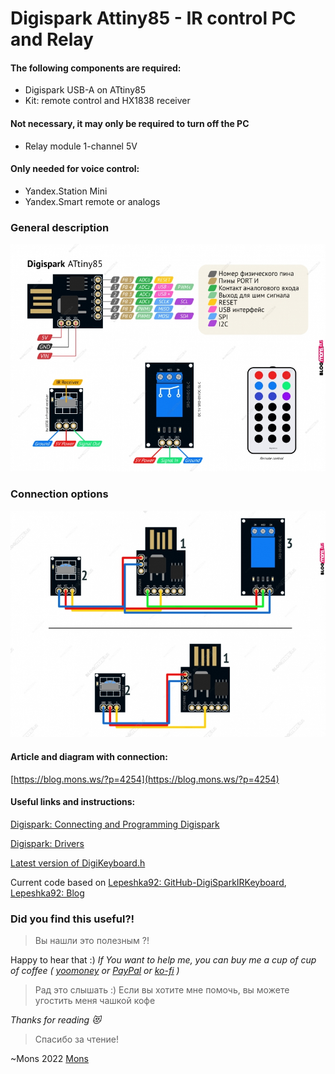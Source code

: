 # Digispark Attiny85 - IR control PC and Relay


#### The following components are required:

- Digispark USB-A on ATtiny85
- Kit: remote control and HX1838 receiver

#### Not necessary, it may only be required to turn off the PC

- Relay module 1-channel 5V

#### Only needed for voice control:

- Yandex.Station Mini
- Yandex.Smart remote or analogs

### General description

![General description](https://github.com/blyamur/Digispark-Attiny85-IR-Relay/blob/main/images/general_description.jpg)

### Connection options

![Connection options](https://github.com/blyamur/Digispark-Attiny85-IR-Relay/blob/main/images/connection_options.jpg)


#### Article and diagram with connection:
[https://blog.mons.ws/?p=4254](https://blog.mons.ws/?p=4254)



#### Useful links and instructions:
[Digispark: Connecting and Programming Digispark](http://digistump.com/wiki/digispark/tutorials/connecting)

[Digispark: Drivers](https://github.com/digistump/DigistumpArduino/releases/download/1.6.7/Digistump.Drivers.zip)

[Latest version of DigiKeyboard.h](https://github.com/digistump/DigistumpArduino/blob/master/digistump-avr/libraries/DigisparkKeyboard/DigiKeyboard.h)

Current code based on [Lepeshka92: GitHub-DigiSparkIRKeyboard](https://github.com/Lepeshka92/DigiSparkIRKeyboard), [Lepeshka92: Blog](https://lepeshka.wordpress.com/2018/07/31/arduino-digispark-attiny85-ir-пульт-ду/)




### Did you find this useful?!
> Вы нашли это  полезным ?!

Happy to hear that :) *If You want to help me, you can buy me a cup of cup of coffee ( [yoomoney](https://yoomoney.ru/to/41001158104834) or [PayPal](https://paypal.me/enkonu) or [ko-fi](https://ko-fi.com/W7W460SQ3) )*

> Рад это слышать :) Если вы хотите мне помочь, вы можете угостить меня чашкой кофе



*Thanks for reading :heart_eyes_cat:*
> Спасибо за чтение!

~Mons 2022  [Mons](https://blog.mons.ws)
